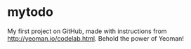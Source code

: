 # mytodo
My first project on GitHub, made with instructions from http://yeoman.io/codelab.html. 
Behold the power of Yeoman!
